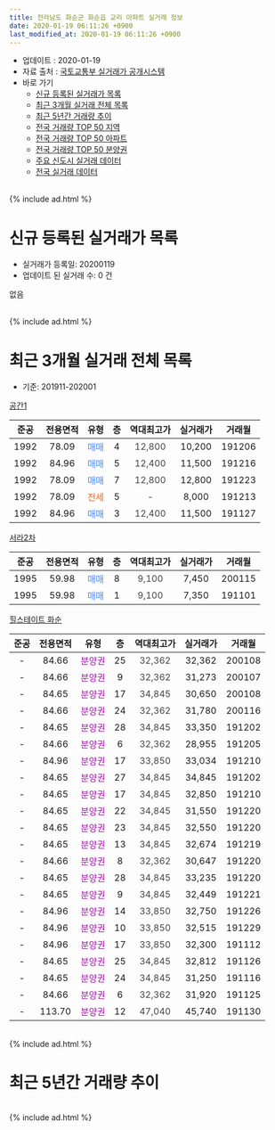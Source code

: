 ```yaml
---
title: 전라남도 화순군 화순읍 교리 아파트 실거래 정보
date: 2020-01-19 06:11:26 +0900
last_modified_at: 2020-01-19 06:11:26 +0900
---
```


* 업데이트 : 2020-01-19
* 자료 출처 : [국토교통부 실거래가 공개시스템](http://rt.molit.go.kr)
* 바로 가기
    * [신규 등록된 실거래가 목록](#신규-등록된-실거래가-목록)
    * [최근 3개월 실거래 전체 목록](#최근-3개월-실거래-전체-목록)
    * [최근 5년간 거래량 추이](#최근-5년간-거래량-추이)
    * [전국 거래량 TOP 50 지역](https://apt-info.github.io/apt-trade-info/최근-3개월-전국에서-가장-거래가-많이-발생한-지역)
    * [전국 거래량 TOP 50 아파트](https://apt-info.github.io/apt-trade-info/최근-3개월-전국에서-가장-거래가-많이-발생한-아파트)
    * [전국 거래량 TOP 50 분양권](https://apt-info.github.io/apt-trade-info/최근-3개월-전국에서-가장-거래가-많이-발생한-분양권)
    * [주요 신도시 실거래 데이터](https://apt-info.github.io/apt-trade-info/주요-신도시)
    * [전국 실거래 데이터](https://apt-info.github.io/apt-trade-info/전국)
<br>
{% include ad.html %}
<br>

# 신규 등록된 실거래가 목록
* 실거래가 등록일: 20200119
* 업데이트 된 실거래 수: 0 건

없음

<br>
{% include ad.html %}
<br>

# 최근 3개월 실거래 전체 목록
* 기준: 201911-202001


[공간1](https://search.naver.com/search.naver?query=%EC%A0%84%EB%9D%BC%EB%82%A8%EB%8F%84+%ED%99%94%EC%88%9C%EA%B5%B0+%ED%99%94%EC%88%9C%EC%9D%8D+%EA%B5%90%EB%A6%AC+%EA%B3%B5%EA%B0%841)

|준공|전용면적|유형|층|역대최고가|실거래가|거래월|
|:---:|:---:|:---:|:---:|:---:|:---:|:---:|
|1992|78.09|<span style="color:#4285f3">매매</span>|4|<span style="color:#444444">12,800</span>|10,200|191206|
|1992|84.96|<span style="color:#4285f3">매매</span>|5|<span style="color:#444444">12,400</span>|11,500|191216|
|1992|78.09|<span style="color:#4285f3">매매</span>|7|<span style="color:#444444">12,800</span>|12,800|191223|
|1992|78.09|<span style="color:#ff5a00">전세</span>|5|<span style="color:#444444">-</span>|8,000|191213|
|1992|84.96|<span style="color:#4285f3">매매</span>|3|<span style="color:#444444">12,400</span>|11,500|191127|

[서라2차](https://search.naver.com/search.naver?query=%EC%A0%84%EB%9D%BC%EB%82%A8%EB%8F%84+%ED%99%94%EC%88%9C%EA%B5%B0+%ED%99%94%EC%88%9C%EC%9D%8D+%EA%B5%90%EB%A6%AC+%EC%84%9C%EB%9D%BC2%EC%B0%A8)

|준공|전용면적|유형|층|역대최고가|실거래가|거래월|
|:---:|:---:|:---:|:---:|:---:|:---:|:---:|
|1995|59.98|<span style="color:#4285f3">매매</span>|8|<span style="color:#444444">9,100</span>|7,450|200115|
|1995|59.98|<span style="color:#4285f3">매매</span>|1|<span style="color:#444444">9,100</span>|7,350|191101|

[힐스테이트 화순](https://search.naver.com/search.naver?query=%EC%A0%84%EB%9D%BC%EB%82%A8%EB%8F%84+%ED%99%94%EC%88%9C%EA%B5%B0+%ED%99%94%EC%88%9C%EC%9D%8D+%EA%B5%90%EB%A6%AC+%ED%9E%90%EC%8A%A4%ED%85%8C%EC%9D%B4%ED%8A%B8+%ED%99%94%EC%88%9C)

|준공|전용면적|유형|층|역대최고가|실거래가|거래월|
|:---:|:---:|:---:|:---:|:---:|:---:|:---:|
|-|84.66|<span style="color:#9C11A5">분양권</span>|25|<span style="color:#444444">32,362</span>|32,362|200108|
|-|84.66|<span style="color:#9C11A5">분양권</span>|9|<span style="color:#444444">32,362</span>|31,273|200107|
|-|84.65|<span style="color:#9C11A5">분양권</span>|17|<span style="color:#444444">34,845</span>|30,650|200108|
|-|84.66|<span style="color:#9C11A5">분양권</span>|24|<span style="color:#444444">32,362</span>|31,780|200116|
|-|84.65|<span style="color:#9C11A5">분양권</span>|28|<span style="color:#444444">34,845</span>|33,350|191202|
|-|84.66|<span style="color:#9C11A5">분양권</span>|6|<span style="color:#444444">32,362</span>|28,955|191205|
|-|84.96|<span style="color:#9C11A5">분양권</span>|17|<span style="color:#444444">33,850</span>|33,034|191210|
|-|84.65|<span style="color:#9C11A5">분양권</span>|27|<span style="color:#444444">34,845</span>|34,845|191202|
|-|84.65|<span style="color:#9C11A5">분양권</span>|17|<span style="color:#444444">34,845</span>|32,850|191210|
|-|84.65|<span style="color:#9C11A5">분양권</span>|22|<span style="color:#444444">34,845</span>|31,550|191220|
|-|84.65|<span style="color:#9C11A5">분양권</span>|23|<span style="color:#444444">34,845</span>|32,550|191220|
|-|84.65|<span style="color:#9C11A5">분양권</span>|13|<span style="color:#444444">34,845</span>|32,674|191219|
|-|84.66|<span style="color:#9C11A5">분양권</span>|8|<span style="color:#444444">32,362</span>|30,647|191220|
|-|84.65|<span style="color:#9C11A5">분양권</span>|28|<span style="color:#444444">34,845</span>|33,235|191220|
|-|84.65|<span style="color:#9C11A5">분양권</span>|9|<span style="color:#444444">34,845</span>|32,449|191221|
|-|84.96|<span style="color:#9C11A5">분양권</span>|14|<span style="color:#444444">33,850</span>|32,750|191226|
|-|84.96|<span style="color:#9C11A5">분양권</span>|10|<span style="color:#444444">33,850</span>|32,515|191229|
|-|84.96|<span style="color:#9C11A5">분양권</span>|17|<span style="color:#444444">33,850</span>|32,300|191112|
|-|84.65|<span style="color:#9C11A5">분양권</span>|25|<span style="color:#444444">34,845</span>|32,812|191126|
|-|84.65|<span style="color:#9C11A5">분양권</span>|24|<span style="color:#444444">34,845</span>|31,250|191116|
|-|84.66|<span style="color:#9C11A5">분양권</span>|6|<span style="color:#444444">32,362</span>|31,920|191125|
|-|113.70|<span style="color:#9C11A5">분양권</span>|12|<span style="color:#444444">47,040</span>|45,740|191130|


<br>
{% include ad.html %}
<br>

# 최근 5년간 거래량 추이


<div style="width:100%;">
    <canvas id="deal_progress" height="200"></canvas>
</div>

<script>
new Chart(document.getElementById("deal_progress"), {
    type: 'line',
    data: {
        labels: ['201501','201502','201503','201504','201505','201506','201507','201508','201509','201510','201511','201512','201601','201602','201603','201604','201605','201606','201607','201608','201609','201610','201611','201612','201701','201702','201703','201704','201705','201706','201707','201708','201709','201710','201711','201712','201801','201802','201803','201804','201805','201806','201807','201808','201809','201810','201811','201812','201901','201902','201903','201904','201905','201906','201907','201908','201909','201910','201911','201912','202001'],
        datasets: [{
            label: '매매',
            pointRadius: 1,
            data: [3, 3, 2, 2, 2, 4, 2, 4, 2, 2, 2, 3, 0, 5, 3, 4, 3, 1, 1, 0, 3, 3, 1, 3, 4, 0, 2, 3, 3, 7, 3, 2, 3, 2, 2, 2, 3, 3, 4, 8, 0, 2, 6, 2, 4, 1, 4, 14, 183, 26, 25, 11, 4, 16, 4, 8, 4, 5, 7, 16, 5],
            borderColor: "rgba(255, 201, 14, 1)",
            backgroundColor: "rgba(255, 201, 14, 0.5)",
            fill: false,
            lineTension: 0
        },{
            label: '전월세',
            pointRadius: 1,
            data: [0, 0, 1, 0, 1, 0, 0, 0, 2, 2, 1, 1, 1, 1, 0, 2, 1, 0, 1, 1, 0, 0, 1, 2, 0, 2, 3, 1, 1, 2, 1, 1, 0, 1, 2, 1, 1, 0, 1, 0, 1, 0, 2, 0, 1, 0, 0, 0, 0, 1, 0, 0, 1, 0, 0, 1, 1, 1, 0, 1, 0],
            borderColor: "rgba(0, 141, 185, 1)",
            backgroundColor: "rgba(0, 141, 185, 0.5)",
            fill: false,
            lineTension: 0
        }
        ]
    },
    options: {
        responsive: true,
        title: {
            display: false
        },
        tooltips: {
            mode: 'index',
            intersect: false
        },
        hover: {
            mode: 'nearest',
            intersect: true
        },
        scales: {
            xAxes: [{
                display: true,
                scaleLabel: {
                    display: true,
                    labelString: '년/월'
                }
            }],
            yAxes: [{
                display: true,
                ticks: {
                    suggestedMin: 0,
                },
                scaleLabel: {
                    display: true,
                    labelString: '실거래 수'
                }
            }]
        }
    }
});

</script>


<br>
{% include ad.html %}
<br>

